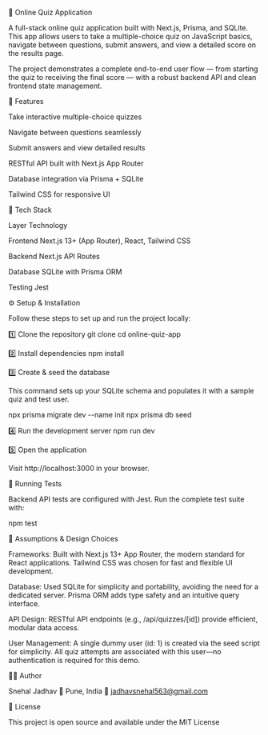 🧠 Online Quiz Application

A full-stack online quiz application built with Next.js, Prisma, and SQLite.
This app allows users to take a multiple-choice quiz on JavaScript basics, navigate between questions, submit answers, and view a detailed score on the results page.

The project demonstrates a complete end-to-end user flow — from starting the quiz to receiving the final score — with a robust backend API and clean frontend state management.

🚀 Features

Take interactive multiple-choice quizzes

Navigate between questions seamlessly

Submit answers and view detailed results

RESTful API built with Next.js App Router

Database integration via Prisma + SQLite

Tailwind CSS for responsive UI

🧩 Tech Stack

Layer	Technology

Frontend	Next.js 13+ (App Router), React, Tailwind CSS

Backend	Next.js API Routes

Database	SQLite with Prisma ORM

Testing	Jest

⚙️ Setup & Installation

Follow these steps to set up and run the project locally:

1️⃣ Clone the repository
git clone <your-repository-url>
cd online-quiz-app

2️⃣ Install dependencies
npm install

3️⃣ Create & seed the database

This command sets up your SQLite schema and populates it with a sample quiz and test user.

npx prisma migrate dev --name init
npx prisma db seed

4️⃣ Run the development server
npm run dev

5️⃣ Open the application

Visit http://localhost:3000
 in your browser.

🧪 Running Tests

Backend API tests are configured with Jest.
Run the complete test suite with:

npm test

🧱 Assumptions & Design Choices

Frameworks: Built with Next.js 13+ App Router, the modern standard for React applications.
Tailwind CSS was chosen for fast and flexible UI development.

Database: Used SQLite for simplicity and portability, avoiding the need for a dedicated server.
Prisma ORM adds type safety and an intuitive query interface.

API Design: RESTful API endpoints (e.g., /api/quizzes/[id]) provide efficient, modular data access.

User Management: A single dummy user (id: 1) is created via the seed script for simplicity.
All quiz attempts are associated with this user—no authentication is required for this demo.

👩‍🎓 Author

Snehal Jadhav
📍 Pune, India
📧 jadhavsnehal563@gmail.com

🪪 License

This project is open source and available under the MIT License
